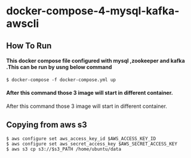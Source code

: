 # docker-compose-4-mysql-kafka-awscli
## How To Run
#### This docker compose file configured with mysql ,zookeeper and kafka .This can be run by usng below command
```
$ docker-compose -f docker-compose.yml up
```
#### After this command those 3 image will start in different container.
After this command those 3 image will start in different container.
## Copying  from aws s3
```
$ aws configure set aws_access_key_id $AWS_ACCESS_KEY_ID
$ aws configure set aws_secret_access_key $AWS_SECRET_ACCESS_KEY 
$ aws s3 cp s3://$s3_PATH /home/ubuntu/data
```
